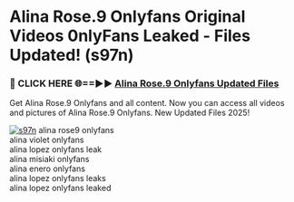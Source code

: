 # Alina Rose.9 Onlyfans Original Videos 0nlyFans Leaked - Files Updated! (s97n)

<h3>🔴 CLICK HERE 🌐==►► <a href="https://tinyurl.com/2wckxsce" rel="nofollow">Alina Rose.9 Onlyfans Updated Files</a></h3>

Get Alina Rose.9 Onlyfans and all content. Now you can access all videos and pictures of Alina Rose.9 Onlyfans. New Updated Files 2025!

[![s97n](https://i.imgur.com/AFduVYN.gif)](https://tinyurl.com/2wckxsce)
alina rose9 onlyfans<br>
alina violet onlyfans<br>
alina lopez onlyfans leak<br>
alina misiaki onlyfans<br>
alina enero onlyfans<br>
alina lopez onlyfans leaks<br>
alina lopez onlyfans leaked